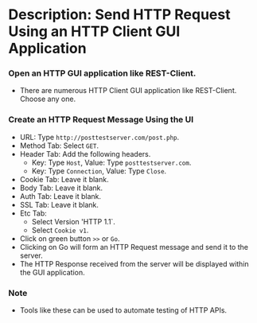 # Description: Send HTTP Request Using an HTTP Client GUI Application

### Open an HTTP GUI application like REST-Client.
- There are numerous HTTP Client GUI application like REST-Client. Choose any one.

### Create an HTTP Request Message Using the UI
- URL: Type `http://posttestserver.com/post.php`.
- Method Tab: Select `GET`.
- Header Tab: Add the following headers.
    - Key: Type `Host`, Value: Type `posttestserver.com`.
    - Key: Type `Connection`, Value: Type `Close`.
- Cookie Tab: Leave it blank.
- Body Tab: Leave it blank.
- Auth Tab: Leave it blank.
- SSL Tab: Leave it blank.
- Etc Tab:
    - Select Version 'HTTP 1.1`.
    - Select `Cookie v1`.
- Click on green button `>>` or `Go`.
- Clicking on Go will form an HTTP Request message and send it to the server.
- The HTTP Response received from the server will be displayed within the GUI application.

### Note
- Tools like these can be used to automate testing of HTTP APIs.
